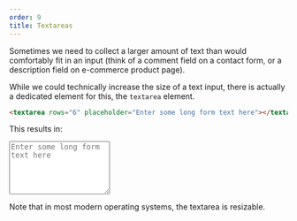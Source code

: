 ```yaml
---
order: 9
title: Textareas
---
```



<div class="panels">
<div>

Sometimes we need to collect a larger amount of text than would comfortably fit in an input (think of a comment field on a contact form, or a description field on e-commerce product page).

While we could technically increase the size of a text input, there is actually a dedicated element for this, the `textarea` element.

</div>
<div>

~~~html
<textarea rows="6" placeholder="Enter some long form text here"></textarea>
~~~

This results in:

<textarea rows="6" placeholder="Enter some long form text here"></textarea>

Note that in most modern operating systems, the textarea is resizable.

</div>
</div>